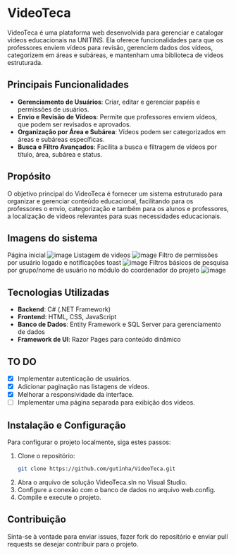 # VideoTeca

VideoTeca é uma plataforma web desenvolvida para gerenciar e catalogar vídeos educacionais na UNITINS. Ela oferece funcionalidades para que os professores enviem vídeos para revisão, gerenciem dados dos vídeos, categorizem em áreas e subáreas, e mantenham uma biblioteca de vídeos estruturada.

## Principais Funcionalidades
- **Gerenciamento de Usuários**: Criar, editar e gerenciar papéis e permissões de usuários.
- **Envio e Revisão de Vídeos**: Permite que professores enviem vídeos, que podem ser revisados e aprovados.
- **Organização por Área e Subárea**: Vídeos podem ser categorizados em áreas e subáreas específicas.
- **Busca e Filtro Avançados**: Facilita a busca e filtragem de vídeos por título, área, subárea e status.

## Propósito
O objetivo principal do VideoTeca é fornecer um sistema estruturado para organizar e gerenciar conteúdo educacional, facilitando para os professores o envio, categorização e também para os alunos e professores, a localização de vídeos relevantes para suas necessidades educacionais.

## Imagens do sistema
Página inicial
![image](https://github.com/user-attachments/assets/52d93292-f4fa-48c3-af1b-f1b5fce38c8d)
Listagem de videos
![image](https://github.com/user-attachments/assets/b8ed7064-ca6c-43ac-a7c2-493282f45b8a)
Filtro de permissões por usuário logado e notificações toast
![image](https://github.com/user-attachments/assets/36cbd5b1-34b0-483c-96f6-dd8b55cdc919)
Filtros básicos de pesquisa por grupo/nome de usuário no módulo do coordenador do projeto
![image](https://github.com/user-attachments/assets/2ae2023a-3dda-4acf-b840-82cff1059d9d)

## Tecnologias Utilizadas

- **Backend**: C# (.NET Framework)
- **Frontend**: HTML, CSS, JavaScript
- **Banco de Dados**: Entity Framework e SQL Server para gerenciamento de dados
- **Framework de UI**: Razor Pages para conteúdo dinâmico

## TO DO
- [X] Implementar autenticação de usuários.
- [X] Adicionar paginação nas listagens de vídeos.
- [X] Melhorar a responsividade da interface.
- [ ] Implementar uma página separada para exibição dos videos.

## Instalação e Configuração
Para configurar o projeto localmente, siga estes passos:
1. Clone o repositório:
   ```bash
   git clone https://github.com/gutinha/VideoTeca.git
   
2. Abra o arquivo de solução VideoTeca.sln no Visual Studio.
3. Configure a conexão com o banco de dados no arquivo web.config.
4. Compile e execute o projeto.

## Contribuição
Sinta-se à vontade para enviar issues, fazer fork do repositório e enviar pull requests se desejar contribuir para o projeto.
